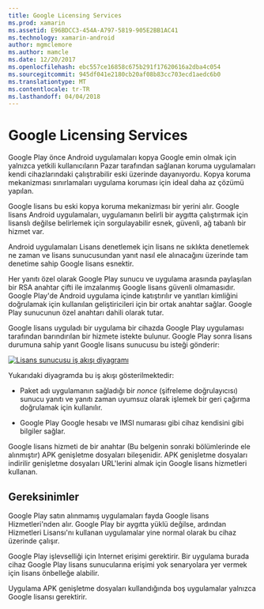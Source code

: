 ```yaml
---
title: Google Licensing Services
ms.prod: xamarin
ms.assetid: E96BDCC3-454A-A797-5819-905E2BB1AC41
ms.technology: xamarin-android
author: mgmclemore
ms.author: mamcle
ms.date: 12/20/2017
ms.openlocfilehash: ebc557ce16858c675b291f17620616a2dba4c054
ms.sourcegitcommit: 945df041e2180cb20af08b83cc703ecd1aedc6b0
ms.translationtype: MT
ms.contentlocale: tr-TR
ms.lasthandoff: 04/04/2018
---
```

# <a name="google-licensing-services"></a>Google Licensing Services

Google Play önce Android uygulamaları kopya Google emin olmak için yalnızca yetkili kullanıcıların Pazar tarafından sağlanan koruma uygulamaları kendi cihazlarındaki çalıştırabilir eski üzerinde dayanıyordu. Kopya koruma mekanizması sınırlamaları uygulama koruması için ideal daha az çözümü yapılan.

Google lisans bu eski kopya koruma mekanizması bir yerini alır.
Google lisans Android uygulamaları, uygulamanın belirli bir aygıtta çalıştırmak için lisanslı değilse belirlemek için sorgulayabilir esnek, güvenli, ağ tabanlı bir hizmet var.

Android uygulamaları Lisans denetlemek için lisans ne sıklıkta denetlemek ne zaman ve lisans sunucusundan yanıt nasıl ele alınacağını üzerinde tam denetime sahip Google lisans esnektir.

Her yanıtı özel olarak Google Play sunucu ve uygulama arasında paylaşılan bir RSA anahtar çifti ile imzalanmış Google lisans güvenli olmamasıdır. Google Play'de Android uygulama içinde katıştırılır ve yanıtları kimliğini doğrulamak için kullanılan geliştiricileri için bir ortak anahtar sağlar. Google Play sunucunun özel anahtarı dahili olarak tutar.

Google lisans uyguladı bir uygulama bir cihazda Google Play uygulaması tarafından barındırılan bir hizmete istekte bulunur. Google Play sonra lisans durumuna sahip yanıt Google lisans sunucusu bu isteği gönderir: 

[![Lisans sunucusu iş akışı diyagramı](google-licensing-services-images/gp-licensing-service-overview.png)](google-licensing-services-images/gp-licensing-service-overview.png#lightbox)

Yukarıdaki diyagramda bu iş akışı gösterilmektedir: 

-   Paket adı uygulamanın sağladığı bir *nonce* (şifreleme doğrulayıcısı) sunucu yanıtı ve yanıtı zaman uyumsuz olarak işlemek bir geri çağırma doğrulamak için kullanılır. 

-   Google Play Google hesabı ve IMSI numarası gibi cihaz kendisini gibi bilgiler sağlar. 

Google lisans hizmeti de bir anahtar (Bu belgenin sonraki bölümlerinde ele alınmıştır) APK genişletme dosyaları bileşenidir. APK genişletme dosyaları indirilir genişletme dosyaları URL'lerini almak için Google lisans hizmetleri kullanan.


## <a name="requirements"></a>Gereksinimler

Google Play satın alınmamış uygulamaları fayda Google lisans Hizmetleri'nden alır. Google Play bir aygıtta yüklü değilse, ardından Hizmetleri Lisansı'nı kullanan uygulamalar yine normal olarak bu cihaz üzerinde çalışır.

Google Play işlevselliği için Internet erişimi gerektirir. Bir uygulama burada cihaz Google Play lisans sunucularına erişimi yok senaryolara yer vermek için lisans önbelleğe alabilir.

Uygulama APK genişletme dosyaları kullandığında boş uygulamalar yalnızca Google lisansı gerektirir.

